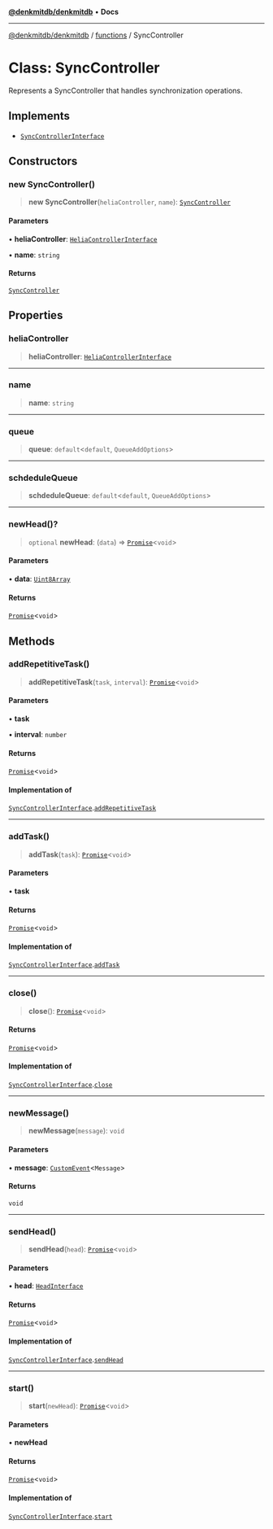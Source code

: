 [**@denkmitdb/denkmitdb**](../../README.md) • **Docs**

***

[@denkmitdb/denkmitdb](../../modules.md) / [functions](../README.md) / SyncController

# Class: SyncController

Represents a SyncController that handles synchronization operations.

## Implements

- [`SyncControllerInterface`](../../types/interfaces/SyncControllerInterface.md)

## Constructors

### new SyncController()

> **new SyncController**(`heliaController`, `name`): [`SyncController`](SyncController.md)

#### Parameters

• **heliaController**: [`HeliaControllerInterface`](../../types/interfaces/HeliaControllerInterface.md)

• **name**: `string`

#### Returns

[`SyncController`](SyncController.md)

## Properties

### heliaController

> **heliaController**: [`HeliaControllerInterface`](../../types/interfaces/HeliaControllerInterface.md)

***

### name

> **name**: `string`

***

### queue

> **queue**: `default`\<`default`, `QueueAddOptions`\>

***

### schdeduleQueue

> **schdeduleQueue**: `default`\<`default`, `QueueAddOptions`\>

***

### newHead()?

> `optional` **newHead**: (`data`) => [`Promise`](https://developer.mozilla.org/docs/Web/JavaScript/Reference/Global_Objects/Promise)\<`void`\>

#### Parameters

• **data**: [`Uint8Array`](https://developer.mozilla.org/docs/Web/JavaScript/Reference/Global_Objects/Uint8Array)

#### Returns

[`Promise`](https://developer.mozilla.org/docs/Web/JavaScript/Reference/Global_Objects/Promise)\<`void`\>

## Methods

### addRepetitiveTask()

> **addRepetitiveTask**(`task`, `interval`): [`Promise`](https://developer.mozilla.org/docs/Web/JavaScript/Reference/Global_Objects/Promise)\<`void`\>

#### Parameters

• **task**

• **interval**: `number`

#### Returns

[`Promise`](https://developer.mozilla.org/docs/Web/JavaScript/Reference/Global_Objects/Promise)\<`void`\>

#### Implementation of

[`SyncControllerInterface`](../../types/interfaces/SyncControllerInterface.md).[`addRepetitiveTask`](../../types/interfaces/SyncControllerInterface.md#addrepetitivetask)

***

### addTask()

> **addTask**(`task`): [`Promise`](https://developer.mozilla.org/docs/Web/JavaScript/Reference/Global_Objects/Promise)\<`void`\>

#### Parameters

• **task**

#### Returns

[`Promise`](https://developer.mozilla.org/docs/Web/JavaScript/Reference/Global_Objects/Promise)\<`void`\>

#### Implementation of

[`SyncControllerInterface`](../../types/interfaces/SyncControllerInterface.md).[`addTask`](../../types/interfaces/SyncControllerInterface.md#addtask)

***

### close()

> **close**(): [`Promise`](https://developer.mozilla.org/docs/Web/JavaScript/Reference/Global_Objects/Promise)\<`void`\>

#### Returns

[`Promise`](https://developer.mozilla.org/docs/Web/JavaScript/Reference/Global_Objects/Promise)\<`void`\>

#### Implementation of

[`SyncControllerInterface`](../../types/interfaces/SyncControllerInterface.md).[`close`](../../types/interfaces/SyncControllerInterface.md#close)

***

### newMessage()

> **newMessage**(`message`): `void`

#### Parameters

• **message**: [`CustomEvent`](https://developer.mozilla.org/docs/Web/API/CustomEvent)\<`Message`\>

#### Returns

`void`

***

### sendHead()

> **sendHead**(`head`): [`Promise`](https://developer.mozilla.org/docs/Web/JavaScript/Reference/Global_Objects/Promise)\<`void`\>

#### Parameters

• **head**: [`HeadInterface`](../../types/interfaces/HeadInterface.md)

#### Returns

[`Promise`](https://developer.mozilla.org/docs/Web/JavaScript/Reference/Global_Objects/Promise)\<`void`\>

#### Implementation of

[`SyncControllerInterface`](../../types/interfaces/SyncControllerInterface.md).[`sendHead`](../../types/interfaces/SyncControllerInterface.md#sendhead)

***

### start()

> **start**(`newHead`): [`Promise`](https://developer.mozilla.org/docs/Web/JavaScript/Reference/Global_Objects/Promise)\<`void`\>

#### Parameters

• **newHead**

#### Returns

[`Promise`](https://developer.mozilla.org/docs/Web/JavaScript/Reference/Global_Objects/Promise)\<`void`\>

#### Implementation of

[`SyncControllerInterface`](../../types/interfaces/SyncControllerInterface.md).[`start`](../../types/interfaces/SyncControllerInterface.md#start)
